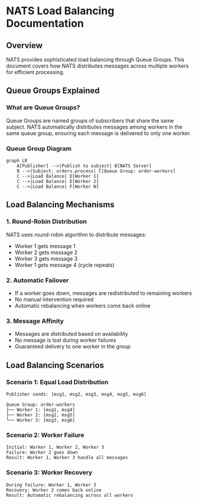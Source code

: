 # NATS Load Balancing Documentation

## Overview

NATS provides sophisticated load balancing through Queue Groups. This document covers how NATS distributes messages across multiple workers for efficient processing.

## Queue Groups Explained

### What are Queue Groups?
Queue Groups are named groups of subscribers that share the same subject. NATS automatically distributes messages among workers in the same queue group, ensuring each message is delivered to only one worker.

### Queue Group Diagram

```mermaid
graph LR
    A[Publisher] -->|Publish to subject| B[NATS Server]
    B -->|Subject: orders.process| C[Queue Group: order-workers]
    C -->|Load Balance| D[Worker 1]
    C -->|Load Balance| E[Worker 2]
    C -->|Load Balance| F[Worker N]
```

## Load Balancing Mechanisms

### 1. **Round-Robin Distribution**
NATS uses round-robin algorithm to distribute messages:
- Worker 1 gets message 1
- Worker 2 gets message 2  
- Worker 3 gets message 3
- Worker 1 gets message 4 (cycle repeats)

### 2. **Automatic Failover**
- If a worker goes down, messages are redistributed to remaining workers
- No manual intervention required
- Automatic rebalancing when workers come back online

### 3. **Message Affinity**
- Messages are distributed based on availability
- No message is lost during worker failures
- Guaranteed delivery to one worker in the group


## Load Balancing Scenarios

### Scenario 1: Equal Load Distribution
```
Publisher sends: [msg1, msg2, msg3, msg4, msg5, msg6]

Queue Group: order-workers
├── Worker 1: [msg1, msg4]
├── Worker 2: [msg2, msg5]  
└── Worker 3: [msg3, msg6]
```

### Scenario 2: Worker Failure
```
Initial: Worker 1, Worker 2, Worker 3
Failure: Worker 2 goes down
Result: Worker 1, Worker 3 handle all messages
```

### Scenario 3: Worker Recovery
```
During failure: Worker 1, Worker 3
Recovery: Worker 2 comes back online
Result: Automatic rebalancing across all workers
```